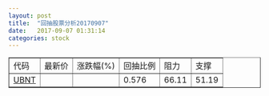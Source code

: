 ```yaml
---
layout: post
title:  "回抽股票分析20170907"
date:   2017-09-07 01:31:14
categories: stock
---
```

<script type="text/javascript">
var stockList = []
stockList.push('gb_ubnt');
</script>
<table border="1">
 <tr>
 <td>代码</td>
 <td>最新价</td>
 <td>涨跌幅(%)</td>
 <td>回抽比例</td>
 <td>阻力</td>
 <td>支撑</td>
</tr>
  <tr id="ubnt">
  <td><a href="http://stock.finance.sina.com.cn/usstock/quotes/UBNT.html" target="_blank">UBNT</a></td><td></td><td></td><td>0.576</td><td>66.11</td><td>51.19</td></tr>
</table>
